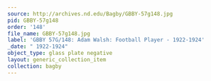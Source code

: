 ```yaml
---
source: http://archives.nd.edu/Bagby/GBBY-57g148.jpg
pid: GBBY-57g148
order: '148'
file_name: GBBY-57g148.jpg
label: 'GBBY 57G/148: Adam Walsh: Football Player - 1922-1924'
_date: " 1922-1924"
object_type: glass plate negative
layout: generic_collection_item
collection: bagby
---
```

